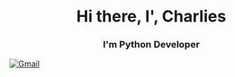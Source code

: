 <div id="header" align="center">
  <h1>Hi there, I', Charlies</h1>
  <h3>I'm Python Developer</h3>
</div>
<a href="theivangao@gmail.com">
  <img src="https://img.shields.io/badge/Gmail-blue?style=for-the-bage&logo=gmail" alt="Gmail"
</a>
